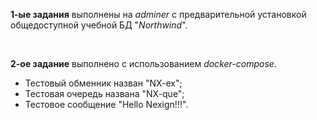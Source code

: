 <p><strong>1-ые задания</strong> выполнены на <em>adminer</em> с предварительной установкой общедоступной учебной БД "<em>Northwind</em>".</p>
<p>&nbsp;</p>
<p><strong>2-ое задание</strong> выполнено с использованием <em>docker-compose</em>.</p>
<ul>
<li>Тестовый обменник назван "NX-ex";</li>
<li>Тестовая очередь названа "NX-que";</li>
<li>Тестовое сообщение "Hello Nexign!!!".</li>
</ul>
<p>&nbsp;</p>
<p>&nbsp;</p>
